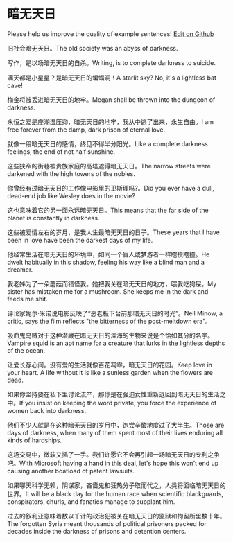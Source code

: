 # 暗无天日

Please help us improve the quality of example sentences! [Edit on Github](https://github.com/jiyushe/jiyu-example-sentence-source/blob/main/chinese/anwutianri.md)

<p><span class="chinese">旧社会暗无天日。</span><span class="english">The old society was an abyss of darkness.</span></p>

<p><span class="chinese">写作，是以场暗无天日的自杀。</span><span class="english">Writing, is to complete darkness to suicide.</span></p>

<p><span class="chinese">满天都是小星星？是暗无天日的蝙蝠洞！</span><span class="english">A starlit sky? No, it's a lightless bat cave!</span></p>

<p><span class="chinese">梅金将被丢进暗无天日的地牢。</span><span class="english">Megan shall be thrown into the dungeon of darkness.</span></p>

<p><span class="chinese">永恒之爱是座潮湿压抑，暗无天日的地牢，我从中逃了出来，永生自由。</span><span class="english">I am free forever from the damp, dark prison of eternal love.</span></p>

<p><span class="chinese">就像一段暗无天日的感情，终见不得半分阳光。</span><span class="english">Like a complete darkness feelings, the end of not half sunshine.</span></p>

<p><span class="chinese">这些狭窄的街巷被贵族家庭的高塔遮得暗无天日。</span><span class="english">The narrow streets were darkened with the high towers of the nobles.</span></p>

<p><span class="chinese">你曾经有过暗无天日的工作像电影里的卫斯理吗?。</span><span class="english">Did you ever have a dull, dead-end job like Wesley does in the movie?</span></p>

<p><span class="chinese">这也意味着它的另一面永远暗无天日。</span><span class="english">This means that the far side of the planet is constantly in darkness.</span></p>

<p><span class="chinese">这些被爱情左右的岁月，是我人生最暗无天日的日子。</span><span class="english">These years that I have been in love have been the darkest days of my life.</span></p>

<p><span class="chinese">他经常生活在暗无天日的环境中，如同一个盲人或梦游者一样瞎摸瞎撞。</span><span class="english">He dwelt habitually in this shadow, feeling his way like a blind man and a dreamer.</span></p>

<p><span class="chinese">我老姊为了一朵蘑菇而错怪我。她把我关在暗无天日的地方，喂我吃狗屎。</span><span class="english">My sister has mistaken me for a mushroom. She keeps me in the dark and feeds me shit.</span></p>

<p><span class="chinese">评论家妮尔·米诺说电影反映了“恶老板下台前那暗无天日的时光”。</span><span class="english">Nell Minow, a critic, says the film reflects "the bitterness of the post-meltdown era".</span></p>

<p><span class="chinese">吸血鬼乌贼对于这种潜藏在暗无天日的深海的生物来说是个恰如其分的名字。</span><span class="english">Vampire squid is an apt name for a creature that lurks in the lightless depths of the ocean.</span></p>

<p><span class="chinese">让爱长存心间。没有爱的生活就像百花凋零，暗无天日的花园。</span><span class="english">Keep love in your heart. A life without it is like a sunless garden when the flowers are dead.</span></p>

<p><span class="chinese">如果你坚持要在私下里讨论流产，那你是在强迫女性重新退回到暗无天日的生活之中。</span><span class="english">If you insist on keeping the word private, you force the experience of women back into darkness.</span></p>

<p><span class="chinese">他们不少人就是在这种暗无天日的岁月中，饱尝辛酸地度过了大半生。</span><span class="english">Those are days of darkness, when many of them spent most of their lives enduring all kinds of hardships.</span></p>

<p><span class="chinese">这场交易中，微软又插了一手。我们许愿它不会再引起一场暗无天日的专利之争吧。</span><span class="english">With Microsoft having a hand in this deal, let's hope this won't end up causing another boatload of patent lawsuits.</span></p>

<p><span class="chinese">如果哪天科学无赖，阴谋家，吝啬鬼和狂热分子取而代之，人类将面临暗无天日的世界。</span><span class="english">It will be a black day for the human race when scientific blackguards, conspirators, churls, and fanatics manage to supplant him.</span></p>

<p><span class="chinese">过去的叙利亚意味着数以千计的政治犯被关在暗无天日的监狱和拘留所里数十年。</span><span class="english">The forgotten Syria meant thousands of political prisoners packed for decades inside the darkness of prisons and detention centers.</span></p>

